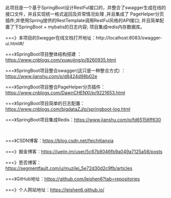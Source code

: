 
此项目是一个基于SpringBoot设计RestFul接口的，并整合了swagger生成在线的接口文件，并且实现统一格式返回及异常情况处理 ,并且集成了
PageHelper分页插件;并使用Spring提供的RestTemplate调用RestFul风格的API接口; 并且简单配置了下SpringBoot + mybatis的日志内容;
项目集成redis内存数据库。


===》本项目的Swagger在线文档打开地址：http://localhost:8083/swagger-ui.html#/


===》SpringBoot项目整体结构搭建 ：https://www.cnblogs.com/xuwujing/p/8260935.html 


===》SpringBoot项目整合swagger(这只是一种整合方式) ：https://www.jianshu.com/p/d6424d98b02e


===》SpringBoot项目整合PageHelper分页插件：https://www.cnblogs.com/DawnCHENXI/p/9221653.html


===》SpringBoot项目简单的日志配置：https://www.cnblogs.com/bigdataZJ/p/springboot-log.html


===》SpringBoot项目集成Redis：https://www.jianshu.com/p/fd65156ff630


<br>

===》CSDN博客：https://blog.csdn.net/feichitianxia 


===》掘金博客：https://juejin.im/user/5c67b8046fb9a049a7125a58/posts


===》思否博客：https://segmentfault.com/u/muzilei_5e72d30d2c9fb/articles


===》GitHub地址：https://github.com/leishen6?tab=repositories 


===》个人网站地址：https://leishen6.github.io/

